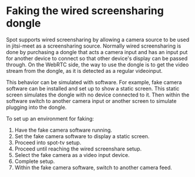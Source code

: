 # Faking the wired screensharing dongle

Spot supports wired screensharing by allowing a camera source to be used in jitsi-meet as a screensharing source. Normally wired screensharing is done by purchasing a dongle that acts a camera input and has an input put for another device to connect so that other device's display can be passed through. On the WebRTC side, the way to use the dongle is to get the video stream from the dongle, as it is detected as a regular videoinput.

This behavior can be simulated with software. For example, fake camera software can be installed and set up to show a static screen. This static screen simulates the dongle with no device connected to it. Then within the software switch to another camera input or another screen to simulate plugging into the dongle.

To set up an environment for faking:
1. Have the fake camera software running.
1. Set the fake camera software to display a static screen.
1. Proceed into spot-tv setup.
1. Proceed until reaching the wired screenshare setup.
1. Select the fake camera as a video input device.
1. Complete setup.
1. Within the fake camera software, switch to another camera feed.

